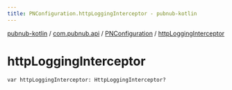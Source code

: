 ```yaml
---
title: PNConfiguration.httpLoggingInterceptor - pubnub-kotlin
---
```


[pubnub-kotlin](../../index.html) / [com.pubnub.api](../index.html) / [PNConfiguration](index.html) / [httpLoggingInterceptor](./http-logging-interceptor.html)

# httpLoggingInterceptor

`var httpLoggingInterceptor: HttpLoggingInterceptor?`